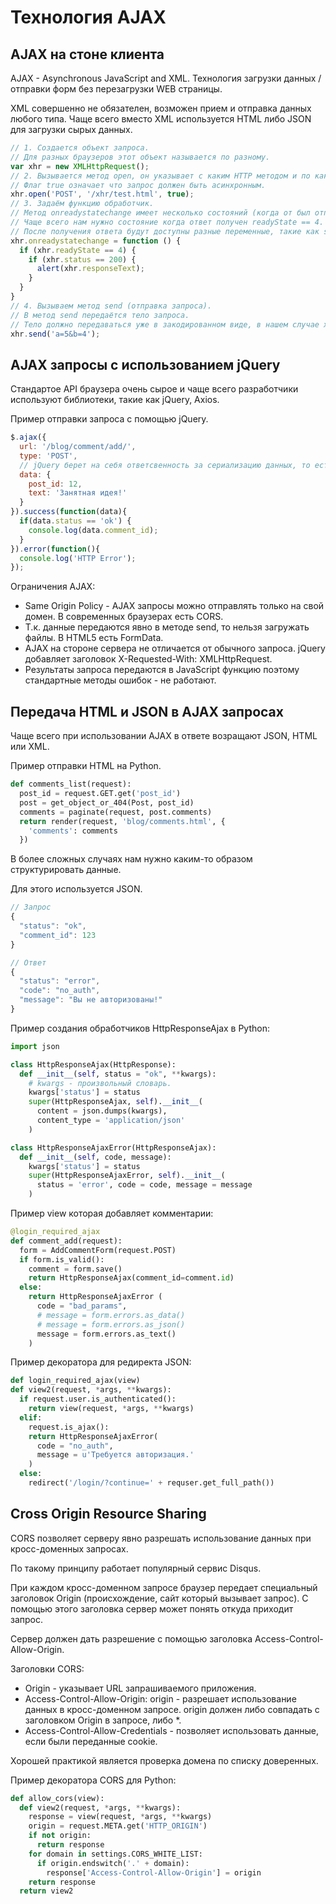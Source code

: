 # Технология AJAX

## AJAX на стоне клиента

AJAX - Asynchronous JavaScript and XML. Технология загрузки данных / отправки форм без перезагрузки WEB страницы.

XML совершенно не обязателен, возможен прием и отправка данных любого типа. Чаще всего вместо XML используется HTML либо JSON для загрузки сырых данных.

```javascript
// 1. Создается объект запроса.
// Для разных браузеров этот объект называется по разному.
var xhr = new XMLHttpRequest();
// 2. Вызывается метод open, он указывает с каким HTTP методом и по какому URL нужно отправлять данный запрос.
// Флаг true означает что запрос должен быть асинхронным.
xhr.open('POST', '/xhr/test.html', true);
// 3. Задаём функцию обработчик.
// Метод onreadystatechange имеет несколько состояний (когда от был отправлен и т.д.).
// Чаще всего нам нужно состояние когда ответ получен readyState == 4.
// После получения ответа будут доступны разные переменные, такие как status, responseText и т.д.
xhr.onreadystatechange = function () {
  if (xhr.readyState == 4) {
    if (xhr.status == 200) {
      alert(xhr.responseText);
    }
  }
}
// 4. Вызываем метод send (отправка запроса).
// В метод send передаётся тело запроса.
// Тело должно передаваться уже в закодированном виде, в нашем случае x-www-form-urlencoded.
xhr.send('a=5&b=4');
```

## AJAX запросы с использованием jQuery

Стандартое API браузера очень сырое и чаще всего разработчики используют библиотеки, такие как jQuery, Axios.

Пример отправки запроса с помощью jQuery.

```javascript
$.ajax({
  url: '/blog/comment/add/',
  type: 'POST',
  // jQuery берет на себя ответсвенность за сериализацию данных, то есть нам не нужно кодировать данные вручную!
  data: {
    post_id: 12,
    text: 'Занятная идея!'
  }
}).success(function(data){
  if(data.status == 'ok') {
    console.log(data.comment_id);
  }
}).error(function(){
  console.log('HTTP Error');
});
```

Ограничения AJAX:

- Same Origin Policy - AJAX запросы можно отправлять только на свой домен. В современных браузерах есть CORS.
- Т.к. данные передаются явно в методе send, то нельзя загружать файлы. В HTML5 есть FormData.
- AJAX на стороне сервера не отличается от обычного запроса. jQuery добавляет заголовок X-Requested-With: XMLHttpRequest.
- Результаты запроса передаются в JavaScript функцию поэтому стандартные методы ошибок - не работают.

## Передача HTML и JSON в AJAX запросах

Чаще всего при использовании AJAX в ответе возращают JSON, HTML или XML.

Пример отправки HTML на Python.

```python
def comments_list(request):
  post_id = request.GET.get('post_id')
  post = get_object_or_404(Post, post_id)
  comments = paginate(request, post.comments)
  return render(request, 'blog/comments.html', {
    'comments': comments
  })
```

В более сложных случаях нам нужно каким-то образом структурировать данные.

Для этого используется JSON.

```javascript
// Запрос
{
  "status": "ok",
  "comment_id": 123
}

// Ответ
{
  "status": "error",
  "code": "no_auth",
  "message": "Вы не авторизованы!"
}
```

Пример создания обработчиков HttpResponseAjax в Python:

```python
import json

class HttpResponseAjax(HttpResponse):
  def __init__(self, status = "ok", **kwargs):
    # kwargs - произвольный словарь.
    kwargs['status'] = status
    super(HttpResponseAjax, self).__init__(
      content = json.dumps(kwargs),
      content_type = 'application/json'
    )

class HttpResponseAjaxError(HttpResponseAjax):
  def __init__(self, code, message):
    kwargs['status'] = status
    super(HttpResponseAjaxError, self).__init__(
      status = 'error', code = code, message = message
    )
```

Пример view которая добавляет комментарии:

```python
@login_required_ajax
def comment_add(request):
  form = AddCommentForm(request.POST)
  if form.is_valid():
    comment = form.save()
    return HttpResponseAjax(comment_id=comment.id)
  else:
    return HttpResponseAjaxError (
      code = "bad_params",
      # message = form.errors.as_data()
      # message = form.errors.as_json()
      message = form.errors.as_text()
    )
```

Пример декоратора для редиректа JSON:

```python
def login_required_ajax(view)
def view2(request, *args, **kwargs):
  if request.user.is_authenticated():
    return view(request, *args, **kwargs)
  elif:
    request.is_ajax():
    return HttpResponseAjaxError(
      code = "no_auth",
      message = u'Требуется авторизация.'
    )
  else:
    redirect('/login/?continue=' + requser.get_full_path())
```

## Cross Origin Resource Sharing

CORS позволяет серверу явно разрешать использование данных при кросс-доменных запросах.

По такому принципу работает популярный сервис Disqus.

При каждом кросс-доменном запросе браузер передает специальный заголовок Origin (происхождение, сайт который вызывает запрос). С помощью этого заголовка сервер может понять откуда приходит запрос.

Сервер должен дать разрешение с помощью заголовка Access-Control-Allow-Origin.

Заголовки CORS:

- Origin - указывает URL запрашиваемого приложения.
- Access-Control-Allow-Origin: origin - разрешает использование данных в кросс-доменном запросе. origin должен либо совпадать с заголовком Origin в запросе, либо *.
- Access-Control-Allow-Credentials - позволяет использовать данные, если были переданные cookie.

Хорошей практикой является проверка домена по списку доверенных.

Пример декоратора CORS для Python:

```python
def allow_cors(view):
  def view2(request, *args, **kwargs):
    response = view(request, *args, **kwargs)
    origin = request.META.get('HTTP_ORIGIN')
    if not origin:
      return response
    for domain in settings.CORS_WHITE_LIST:
      if origin.endswitch('.' + domain):
        response['Access-Control-Allow-Origin'] = origin
    return response
  return view2
```
